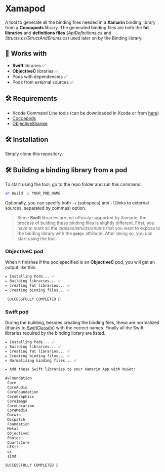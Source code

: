 # Xamapod
A tool to generate all the binding files needed in a **Xamarin** binding library
from a **Cocoapods** library. The generated binding files are both the **fat libraries** and
**definitions files** (_ApiDefinitions.cs_ and _Structs.cs/StructAndEnums.cs_) used later on by the Binding library.

## 🚀 Works with

- **Swift** libraries ✅
- **ObjectiveC** libraries ✅
- Pods with dependencies ✅
- Pods from external sources ✅


## 🛠 Requirements

- Xcode Command Line tools (can be downloaded in Xcode or from [here](https://developer.apple.com/downloads/index.action))
- [Cocoapods](https://guides.cocoapods.org/using/getting-started.html)
- [ObjectiveSharpie](https://dl.xamarin.com/objective-sharpie/ObjectiveSharpie.pkg)

## 🛠 Installation

Simply clone this repository.

## 🛠 Building a binding library from a pod

To start using the tool, go to the repo folder and run this command:

```sh
sh build -p YOUR_POD_NAME
```

Optionally, you can specify both `-s` (subspecs) and `-l`(links to external sources, separated by commas) option.

> Since **Swift** libraries are not officialy supported by Xamarin, the process of
bulding these binding files is slightly different. First, you have
to mark all the _classes/structs/enums_ that you want to expose
to the binding library with the **`@objc`** attribute. After doing so, you can start using the tool.

### ObjectiveC pod

When it finishes if the pod specified is an **ObjectiveC** pod, you will get an output like this:

```sh
▸ Installing Pods... ✅
▸ Building libraries... ✅
▸ Creating fat libraries... ✅
▸ Creating binding files... ✅

 SUCCESSFULLY COMPLETED 🚀
```

### Swift pod

During the building, besides creating the binding files, these are normalized (thanks to [SwiftClassify](https://github.com/Flash3001/SwiftClassify))
with the correct names. Finally all the Swift libraries required by the binding library are listed.


```sh
▸ Installing Pods... ✅
▸ Building libraries... ✅
▸ Creating fat libraries... ✅
▸ Creating binding files... ✅
▸ Normalizing binding files... ✅

▸ Add these Swift libraries to your Xamarin App with NuGet:

AVFoundation
 Core
 CoreAudio
 CoreFoundation
 CoreGraphics
 CoreImage
 CoreLocation
 CoreMedia
 Darwin
 Dispatch
 Foundation
 Metal
 ObjectiveC
 Photos
 QuartzCore
 UIKit
 os
 simd

SUCCESSFULLY COMPLETED 🚀
```

